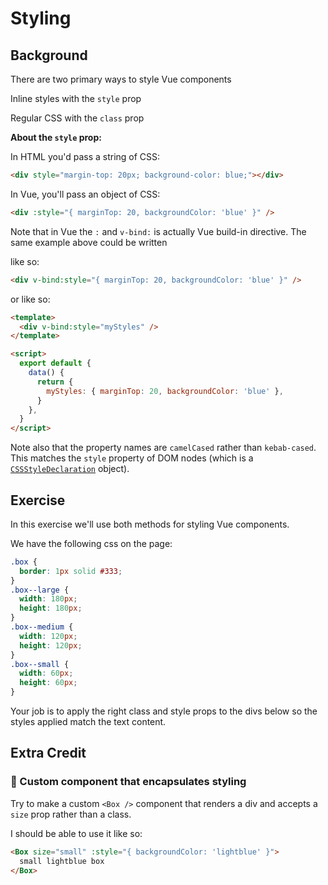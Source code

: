 # Styling

## Background

There are two primary ways to style Vue components

Inline styles with the `style` prop

Regular CSS with the `class` prop

**About the `style` prop:**

In HTML you'd pass a string of CSS:

```html
<div style="margin-top: 20px; background-color: blue;"></div>
```

In Vue, you'll pass an object of CSS:

```html
<div :style="{ marginTop: 20, backgroundColor: 'blue' }" />
```

Note that in Vue the `:` and `v-bind:` is actually Vue build-in directive.
The same example above could be written

like so:

```html
<div v-bind:style="{ marginTop: 20, backgroundColor: 'blue' }" />
```

or like so:

```html
<template>
  <div v-bind:style="myStyles" />
</template>

<script>
  export default {
    data() {
      return {
        myStyles: { marginTop: 20, backgroundColor: 'blue' },
      }
    },
  }
</script>
```

Note also that the property names are `camelCased` rather than `kebab-cased`.
This matches the `style` property of DOM nodes (which is a
[`CSSStyleDeclaration`](https://developer.mozilla.org/en-US/docs/Web/API/CSSStyleDeclaration)
object).

## Exercise

In this exercise we'll use both methods for styling Vue components.

We have the following css on the page:

```css
.box {
  border: 1px solid #333;
}
.box--large {
  width: 180px;
  height: 180px;
}
.box--medium {
  width: 120px;
  height: 120px;
}
.box--small {
  width: 60px;
  height: 60px;
}
```

Your job is to apply the right class and style props to the divs below so
the styles applied match the text content.

## Extra Credit

### 💯 Custom component that encapsulates styling

Try to make a custom `<Box />` component that renders a div and accepts a `size`
prop rather than a class.

I should be able to use it like so:

```html
<Box size="small" :style="{ backgroundColor: 'lightblue' }">
  small lightblue box
</Box>
```
